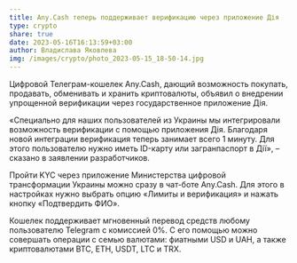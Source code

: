 ```yaml
---
title: Any.Cash теперь поддерживает верификацию через приложение Дія
type: crypto
share: true
date: 2023-05-16T16:13:59+03:00
author: Владислава Яковлева
img: /images/crypto/photo_2023-05-15_18-50-14.jpg
---
```

Цифровой Телеграм-кошелек Any.Cash, дающий возможность покупать, продавать, обменивать и хранить криптовалюты, объявил о внедрении упрощенной верификации через государственное приложение Дія.

«Специально для наших пользователей из Украины мы интегрировали возможность верификации с помощью приложения Дія. Благодаря новой интеграции верификация теперь занимает всего 1 минуту. Для этого пользователю нужно иметь ID-карту или загранпаспорт в Дії», – сказано в заявлении разработчиков.

Пройти KYC через приложение Министерства цифровой трансформации Украины можно сразу в чат-боте Any.Cash. Для этого в настройках нужно выбрать опцию «Лимиты и верификация» и нажать кнопку «Подтвердить ФИО».

Кошелек поддерживает мгновенный перевод средств любому пользователю Telegram с комиссией 0%. С его помощью можно совершать операции с семью валютами: фиатными USD и UAH, а также криптовалютами BTC, ETH, USDT, LTC и TRX.